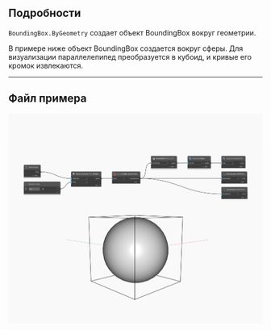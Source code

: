 ## Подробности
`BoundingBox.ByGeometry` создает объект BoundingBox вокруг геометрии.

В примере ниже объект BoundingBox создается вокруг сферы. Для визуализации параллелепипед преобразуется в кубоид, и кривые его кромок извлекаются.

___
## Файл примера

![ByGeometry](./Autodesk.DesignScript.Geometry.BoundingBox.ByGeometry_img.jpg)

